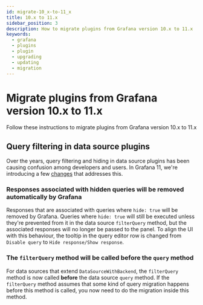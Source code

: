 ```yaml
---
id: migrate-10_x-to-11_x
title: 10.x to 11.x
sidebar_position: 3
description: How to migrate plugins from Grafana version 10.x to 11.x
keywords:
  - grafana
  - plugins
  - plugin
  - upgrading
  - updating
  - migration
---
```


# Migrate plugins from Grafana version 10.x to 11.x

Follow these instructions to migrate plugins from Grafana version 10.x to 11.x

## Query filtering in data source plugins

Over the years, query filtering and hiding in data source plugins has been causing confusion among developers and users. In Grafana 11, we're introducing a few [changes](https://github.com/grafana/grafana/pull/84656) that addresses this.

### Responses associated with hidden queries will be removed automatically by Grafana

Responses that are associated with queries where `hide: true` will be removed by Grafana. Queries where `hide: true` will still be executed unless they're prevented from it in the data source `filterQuery` method, but the associated responses will no longer be passed to the panel. To align the UI with this behaviour, the tooltip in the query editor row is changed from `Disable query` to `Hide response/Show response`.

### The `filterQuery` method will be called before the `query` method

For data sources that extend `DataSourceWithBackend`, the `filterQuery` method is now called **before** the data source `query` method. If the `filterQuery` method assumes that some kind of query migration happens before this method is called, you now need to do the migration inside this method.
